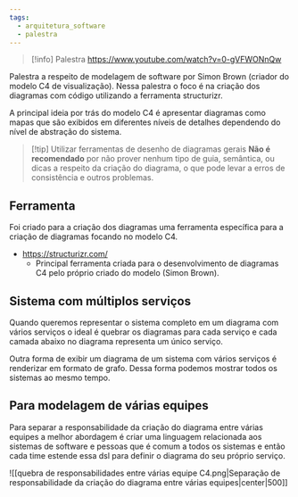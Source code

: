 ```yaml
---
tags:
  - arquitetura_software
  - palestra
---
```

> [!info] Palestra
> https://www.youtube.com/watch?v=0-gVFWONnQw

Palestra a respeito de modelagem de software por Simon Brown (criador do modelo C4 de visualização). Nessa palestra o foco é na criação dos diagramas com código utilizando a ferramenta structurizr.

A principal ideia por trás do modelo C4 é apresentar diagramas como mapas que são exibidos em diferentes níveis de detalhes dependendo do nível de abstração do sistema.

> [!tip] Utilizar ferramentas de desenho de diagramas gerais
> **Não é recomendado** por não prover nenhum tipo de guia, semântica, ou dicas a respeito da criação do diagrama, o que pode levar a erros de consistência e outros problemas.

## Ferramenta

Foi criado para a criação dos diagramas uma ferramenta específica para a criação de diagramas focando no modelo C4.

- https://structurizr.com/
	- Principal ferramenta criada para o desenvolvimento de diagramas C4 pelo próprio criado do modelo (Simon Brown).

## Sistema com múltiplos serviços

Quando queremos representar o sistema completo em um diagrama com vários serviços o ideal é quebrar os diagramas para cada serviço e cada camada abaixo no diagrama representa um único serviço.

Outra forma de exibir um diagrama de um sistema com vários serviços é renderizar em formato de grafo. Dessa forma podemos mostrar todos os sistemas ao mesmo tempo.

## Para modelagem de várias equipes

Para separar a responsabilidade da criação do diagrama entre várias equipes a melhor abordagem é criar uma linguagem relacionada aos sistemas de software e pessoas que é comum a todos os sistemas e então cada time estende essa dsl para definir o diagrama do seu próprio serviço.

![[quebra de responsabilidades entre várias equipe C4.png|Separação de responsabilidade da criação do diagrama entre várias equipes|center|500]]
